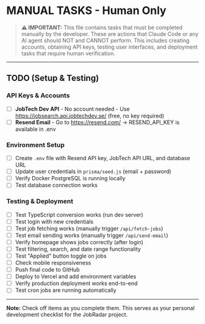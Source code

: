 # MANUAL TASKS - Human Only

> **⚠️ IMPORTANT:** This file contains tasks that must be completed manually by the developer. These are actions that Claude Code or any AI agent should NOT and CANNOT perform. This includes creating accounts, obtaining API keys, testing user interfaces, and deployment tasks that require human verification.

---

## TODO (Setup & Testing)

### API Keys & Accounts

- [ ] **JobTech Dev API** - No account needed - Use https://jobsearch.api.jobtechdev.se/ (free, no key required)
- [ ] **Resend Email** - Go to https://resend.com/ → RESEND_API_KEY is available in .env

### Environment Setup

- [ ] Create `.env` file with Resend API key, JobTech API URL, and database URL
- [ ] Update user credentials in `prisma/seed.js` (email + password)
- [ ] Verify Docker PostgreSQL is running locally
- [ ] Test database connection works

### Testing & Deployment

- [ ] Test TypeScript conversion works (run dev server)
- [ ] Test login with new credentials
- [ ] Test job fetching works (manually trigger `/api/fetch-jobs`)
- [ ] Test email sending works (manually trigger `/api/send-email`)
- [ ] Verify homepage shows jobs correctly (after login)
- [ ] Test filtering, search, and date range functionality
- [ ] Test "Applied" button toggle on jobs
- [ ] Check mobile responsiveness
- [ ] Push final code to GitHub
- [ ] Deploy to Vercel and add environment variables
- [ ] Verify production deployment works end-to-end
- [ ] Test cron jobs are running automatically

---

**Note:** Check off items as you complete them. This serves as your personal development checklist for the JobRadar project.
